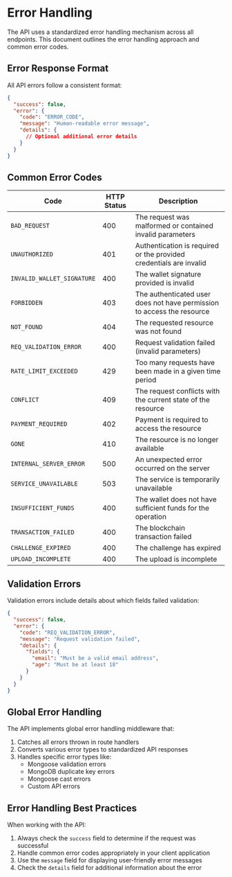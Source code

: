 # Error Handling

The API uses a standardized error handling mechanism across all endpoints. This document outlines the error handling approach and common error codes.

## Error Response Format

All API errors follow a consistent format:

```json
{
  "success": false,
  "error": {
    "code": "ERROR_CODE",
    "message": "Human-readable error message",
    "details": {
      // Optional additional error details
    }
  }
}
```

## Common Error Codes

| Code | HTTP Status | Description |
|------|-------------|-------------|
| `BAD_REQUEST` | 400 | The request was malformed or contained invalid parameters |
| `UNAUTHORIZED` | 401 | Authentication is required or the provided credentials are invalid |
| `INVALID_WALLET_SIGNATURE` | 400 | The wallet signature provided is invalid |
| `FORBIDDEN` | 403 | The authenticated user does not have permission to access the resource |
| `NOT_FOUND` | 404 | The requested resource was not found |
| `REQ_VALIDATION_ERROR` | 400 | Request validation failed (invalid parameters) |
| `RATE_LIMIT_EXCEEDED` | 429 | Too many requests have been made in a given time period |
| `CONFLICT` | 409 | The request conflicts with the current state of the resource |
| `PAYMENT_REQUIRED` | 402 | Payment is required to access the resource |
| `GONE` | 410 | The resource is no longer available |
| `INTERNAL_SERVER_ERROR` | 500 | An unexpected error occurred on the server |
| `SERVICE_UNAVAILABLE` | 503 | The service is temporarily unavailable |
| `INSUFFICIENT_FUNDS` | 400 | The wallet does not have sufficient funds for the operation |
| `TRANSACTION_FAILED` | 400 | The blockchain transaction failed |
| `CHALLENGE_EXPIRED` | 400 | The challenge has expired |
| `UPLOAD_INCOMPLETE` | 400 | The upload is incomplete |

## Validation Errors

Validation errors include details about which fields failed validation:

```json
{
  "success": false,
  "error": {
    "code": "REQ_VALIDATION_ERROR",
    "message": "Request validation failed",
    "details": {
      "fields": {
        "email": "Must be a valid email address",
        "age": "Must be at least 18"
      }
    }
  }
}
```

## Global Error Handling

The API implements global error handling middleware that:

1. Catches all errors thrown in route handlers
2. Converts various error types to standardized API responses
3. Handles specific error types like:
   - Mongoose validation errors
   - MongoDB duplicate key errors
   - Mongoose cast errors
   - Custom API errors

## Error Handling Best Practices

When working with the API:

1. Always check the `success` field to determine if the request was successful
2. Handle common error codes appropriately in your client application
3. Use the `message` field for displaying user-friendly error messages
4. Check the `details` field for additional information about the error
